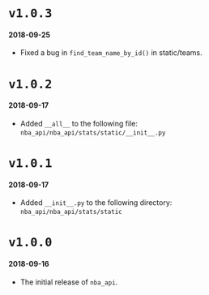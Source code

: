 # `v1.0.3`
#### 2018-09-25
* Fixed a bug in `find_team_name_by_id()` in static/teams. 

# `v1.0.2`
#### 2018-09-17
* Added `__all__` to the following file: `nba_api/nba_api/stats/static/__init__.py`

# `v1.0.1`
#### 2018-09-17
* Added `__init__.py` to the following directory: `nba_api/nba_api/stats/static`

# `v1.0.0`
#### 2018-09-16
* The initial release of `nba_api`.
